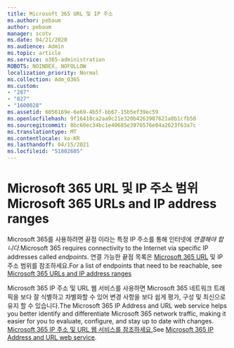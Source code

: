 ```yaml
---
title: Microsoft 365 URL 및 IP 주소
ms.author: pebaum
author: pebaum
manager: scotv
ms.date: 04/21/2020
ms.audience: Admin
ms.topic: article
ms.service: o365-administration
ROBOTS: NOINDEX, NOFOLLOW
localization_priority: Normal
ms.collection: Adm_O365
ms.custom:
- "287"
- "827"
- "1600028"
ms.assetid: 6056169e-6e69-4b5f-bb67-15b5ef39ec59
ms.openlocfilehash: 9f16418ca2aa9c21e320b4263987621a0b1cfb50
ms.sourcegitcommit: 8bc60ec34bc1e40685e3976576e04a2623f63a7c
ms.translationtype: MT
ms.contentlocale: ko-KR
ms.lasthandoff: 04/15/2021
ms.locfileid: "51802605"
---
```

# <a name="microsoft-365-urls-and-ip-address-ranges"></a><span data-ttu-id="ba61b-102">Microsoft 365 URL 및 IP 주소 범위</span><span class="sxs-lookup"><span data-stu-id="ba61b-102">Microsoft 365 URLs and IP address ranges</span></span>

<span data-ttu-id="ba61b-103">Microsoft 365를 사용하려면 끝점 이라는 특정 IP 주소를 통해 인터넷에 *연결해야 합니다.*</span><span class="sxs-lookup"><span data-stu-id="ba61b-103">Microsoft 365 requires connectivity to the Internet via specific IP addresses called *endpoints*.</span></span>
<span data-ttu-id="ba61b-104">연결 가능한 끝점 목록은 [Microsoft 365 URL](https://docs.microsoft.com/office365/enterprise/urls-and-ip-address-ranges) 및 IP 주소 범위를 참조하세요.</span><span class="sxs-lookup"><span data-stu-id="ba61b-104">For a list of endpoints that need to be reachable, see [Microsoft 365 URLs and IP address ranges](https://docs.microsoft.com/office365/enterprise/urls-and-ip-address-ranges)</span></span> 

<span data-ttu-id="ba61b-105">Microsoft 365 IP 주소 및 URL 웹 서비스를 사용하면 Microsoft 365 네트워크 트래픽을 보다 잘 식별하고 차별화할 수 있어 변경 사항을 보다 쉽게 평가, 구성 및 최신으로 유지 할 수 있습니다.</span><span class="sxs-lookup"><span data-stu-id="ba61b-105">The Microsoft 365 IP Address and URL web service helps you better identify and differentiate Microsoft 365 network traffic, making it easier for you to evaluate, configure, and stay up to date with changes.</span></span> <span data-ttu-id="ba61b-106">[Microsoft 365 IP 주소 및 URL 웹 서비스를 참조하세요.](https://docs.microsoft.com/office365/enterprise/office-365-ip-web-service)</span><span class="sxs-lookup"><span data-stu-id="ba61b-106">See [Microsoft 365 IP Address and URL web service](https://docs.microsoft.com/office365/enterprise/office-365-ip-web-service).</span></span>